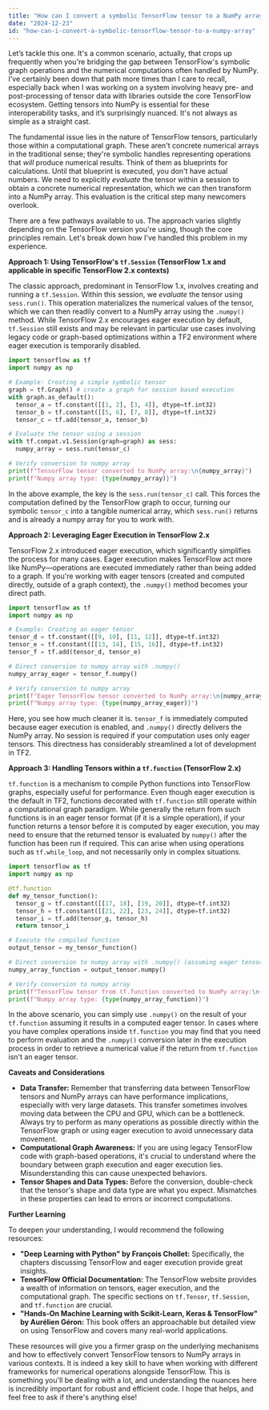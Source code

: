 ```yaml
---
title: "How can I convert a symbolic TensorFlow tensor to a NumPy array?"
date: "2024-12-23"
id: "how-can-i-convert-a-symbolic-tensorflow-tensor-to-a-numpy-array"
---
```


Let’s tackle this one. It's a common scenario, actually, that crops up frequently when you're bridging the gap between TensorFlow's symbolic graph operations and the numerical computations often handled by NumPy. I’ve certainly been down that path more times than I care to recall, especially back when I was working on a system involving heavy pre- and post-processing of tensor data with libraries outside the core TensorFlow ecosystem. Getting tensors into NumPy is essential for these interoperability tasks, and it’s surprisingly nuanced. It's not always as simple as a straight cast.

The fundamental issue lies in the nature of TensorFlow tensors, particularly those within a computational graph. These aren't concrete numerical arrays in the traditional sense; they're symbolic handles representing operations that *will* produce numerical results. Think of them as blueprints for calculations. Until that blueprint is executed, you don't have actual numbers. We need to explicitly *evaluate* the tensor within a session to obtain a concrete numerical representation, which we can then transform into a NumPy array. This evaluation is the critical step many newcomers overlook.

There are a few pathways available to us. The approach varies slightly depending on the TensorFlow version you're using, though the core principles remain. Let's break down how I've handled this problem in my experience.

**Approach 1: Using TensorFlow's `tf.Session` (TensorFlow 1.x and applicable in specific TensorFlow 2.x contexts)**

The classic approach, predominant in TensorFlow 1.x, involves creating and running a `tf.Session`. Within this session, we *evaluate* the tensor using `sess.run()`. This operation materializes the numerical values of the tensor, which we can then readily convert to a NumPy array using the `.numpy()` method. While TensorFlow 2.x encourages eager execution by default, `tf.Session` still exists and may be relevant in particular use cases involving legacy code or graph-based optimizations within a TF2 environment where eager execution is temporarily disabled.

```python
import tensorflow as tf
import numpy as np

# Example: Creating a simple symbolic tensor
graph = tf.Graph() # create a graph for session based execution
with graph.as_default():
  tensor_a = tf.constant([[1, 2], [3, 4]], dtype=tf.int32)
  tensor_b = tf.constant([[5, 6], [7, 8]], dtype=tf.int32)
  tensor_c = tf.add(tensor_a, tensor_b)

# Evaluate the tensor using a session
with tf.compat.v1.Session(graph=graph) as sess:
  numpy_array = sess.run(tensor_c)

# Verify conversion to numpy array
print(f"TensorFlow tensor converted to NumPy array:\n{numpy_array}")
print(f"Numpy array type: {type(numpy_array)}")
```

In the above example, the key is the `sess.run(tensor_c)` call. This forces the computation defined by the TensorFlow graph to occur, turning our symbolic `tensor_c` into a tangible numerical array, which `sess.run()` returns and is already a numpy array for you to work with.

**Approach 2: Leveraging Eager Execution in TensorFlow 2.x**

TensorFlow 2.x introduced eager execution, which significantly simplifies the process for many cases. Eager execution makes TensorFlow act more like NumPy—operations are executed immediately rather than being added to a graph. If you're working with eager tensors (created and computed directly, outside of a graph context), the `.numpy()` method becomes your direct path.

```python
import tensorflow as tf
import numpy as np

# Example: Creating an eager tensor
tensor_d = tf.constant([[9, 10], [11, 12]], dtype=tf.int32)
tensor_e = tf.constant([[13, 14], [15, 16]], dtype=tf.int32)
tensor_f = tf.add(tensor_d, tensor_e)

# Direct conversion to numpy array with .numpy()
numpy_array_eager = tensor_f.numpy()

# Verify conversion to numpy array
print(f"Eager TensorFlow tensor converted to NumPy array:\n{numpy_array_eager}")
print(f"Numpy array type: {type(numpy_array_eager)}")
```

Here, you see how much cleaner it is. `tensor_f` is immediately computed because eager execution is enabled, and `.numpy()` directly delivers the NumPy array. No session is required if your computation uses only eager tensors. This directness has considerably streamlined a lot of development in TF2.

**Approach 3: Handling Tensors within a `tf.function` (TensorFlow 2.x)**

`tf.function` is a mechanism to compile Python functions into TensorFlow graphs, especially useful for performance. Even though eager execution is the default in TF2, functions decorated with `tf.function` still operate within a computational graph paradigm. While generally the return from such functions is in an eager tensor format (if it is a simple operation), if your function returns a tensor before it is computed by eager execution, you may need to ensure that the returned tensor is evaluated by `numpy()` after the function has been run if required. This can arise when using operations such as `tf.while_loop`, and not necessarily only in complex situations.

```python
import tensorflow as tf
import numpy as np

@tf.function
def my_tensor_function():
  tensor_g = tf.constant([[17, 18], [19, 20]], dtype=tf.int32)
  tensor_h = tf.constant([[21, 22], [23, 24]], dtype=tf.int32)
  tensor_i = tf.add(tensor_g, tensor_h)
  return tensor_i

# Execute the compiled function
output_tensor = my_tensor_function()

# Direct conversion to numpy array with .numpy() (assuming eager tensor)
numpy_array_function = output_tensor.numpy()

# Verify conversion to numpy array
print(f"TensorFlow tensor from tf.function converted to NumPy array:\n{numpy_array_function}")
print(f"Numpy array type: {type(numpy_array_function)}")

```

In the above scenario, you can simply use `.numpy()` on the result of your `tf.function` assuming it results in a computed eager tensor. In cases where you have complex operations inside `tf.function` you may find that you need to perform evaluation and the `.numpy()` conversion later in the execution process in order to retrieve a numerical value if the return from `tf.function` isn't an eager tensor.

**Caveats and Considerations**

*   **Data Transfer:** Remember that transferring data between TensorFlow tensors and NumPy arrays can have performance implications, especially with very large datasets. This transfer sometimes involves moving data between the CPU and GPU, which can be a bottleneck. Always try to perform as many operations as possible directly within the TensorFlow graph or using eager execution to avoid unnecessary data movement.
*   **Computational Graph Awareness:**  If you are using legacy TensorFlow code with graph-based operations, it's crucial to understand where the boundary between graph execution and eager execution lies. Misunderstanding this can cause unexpected behaviors.
*   **Tensor Shapes and Data Types:**  Before the conversion, double-check that the tensor's shape and data type are what you expect. Mismatches in these properties can lead to errors or incorrect computations.

**Further Learning**

To deepen your understanding, I would recommend the following resources:

*   **"Deep Learning with Python" by François Chollet:** Specifically, the chapters discussing TensorFlow and eager execution provide great insights.
*   **TensorFlow Official Documentation:** The TensorFlow website provides a wealth of information on tensors, eager execution, and the computational graph. The specific sections on `tf.Tensor`, `tf.Session`, and `tf.function` are crucial.
*   **"Hands-On Machine Learning with Scikit-Learn, Keras & TensorFlow" by Aurélien Géron:** This book offers an approachable but detailed view on using TensorFlow and covers many real-world applications.

These resources will give you a firmer grasp on the underlying mechanisms and how to effectively convert TensorFlow tensors to NumPy arrays in various contexts. It is indeed a key skill to have when working with different frameworks for numerical operations alongside TensorFlow. This is something you'll be dealing with a lot, and understanding the nuances here is incredibly important for robust and efficient code. I hope that helps, and feel free to ask if there's anything else!

